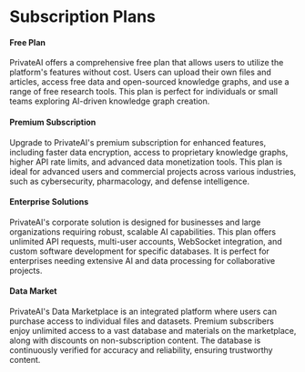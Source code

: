 # Subscription Plans

#### Free Plan

PrivateAI offers a comprehensive free plan that allows users to utilize the platform's features without cost. Users can upload their own files and articles, access free data and open-sourced knowledge graphs, and use a range of free research tools. This plan is perfect for individuals or small teams exploring AI-driven knowledge graph creation.

#### Premium Subscription <a href="#premium-subscription" id="premium-subscription"></a>

Upgrade to PrivateAI's premium subscription for enhanced features, including faster data encryption, access to proprietary knowledge graphs, higher API rate limits, and advanced data monetization tools. This plan is ideal for advanced users and commercial projects across various industries, such as cybersecurity, pharmacology, and defense intelligence.

#### Enterprise Solutions <a href="#enterprise-solutions" id="enterprise-solutions"></a>

PrivateAI's corporate solution is designed for businesses and large organizations requiring robust, scalable AI capabilities. This plan offers unlimited API requests, multi-user accounts, WebSocket integration, and custom software development for specific databases. It is perfect for enterprises needing extensive AI and data processing for collaborative projects.

#### Data Market <a href="#data-market" id="data-market"></a>

PrivateAI's Data Marketplace is an integrated platform where users can purchase access to individual files and datasets. Premium subscribers enjoy unlimited access to a vast database and materials on the marketplace, along with discounts on non-subscription content. The database is continuously verified for accuracy and reliability, ensuring trustworthy content.
